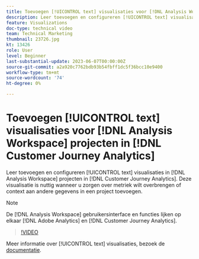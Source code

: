 ```yaml
---
title: Toevoegen [!UICONTROL text] visualisaties voor [!DNL Analysis Workspace] projecten
description: Leer toevoegen en configureren [!UICONTROL text] visualisaties in [!DNL Analysis Workspace] projecten in [!DNL Customer Journey Analytics].
feature: Visualizations
doc-type: technical video
team: Technical Marketing
thumbnail: 23726.jpg
kt: 13426
role: User
level: Beginner
last-substantial-update: 2023-06-07T00:00:00Z
source-git-commit: a2a920c7762bdb93b54fbff1dc5f36bcc10e9400
workflow-type: tm+mt
source-wordcount: '74'
ht-degree: 0%

---
```


# Toevoegen [!UICONTROL text] visualisaties voor [!DNL Analysis Workspace] projecten in [!DNL Customer Journey Analytics]

Leer toevoegen en configureren [!UICONTROL text] visualisaties in [!DNL Analysis Workspace] projecten in [!DNL Customer Journey Analytics]. Deze visualisatie is nuttig wanneer u zorgen over metriek wilt overbrengen of context aan andere gegevens in een project toevoegen.

>[!NOTE]
>
>De [!DNL Analysis Workspace] gebruikersinterface en functies lijken op elkaar [!DNL Adobe Analytics] en [!DNL Customer Journey Analytics].

>[!VIDEO](https://video.tv.adobe.com/v/23726/?quality=12&learn=on)

Meer informatie over [!UICONTROL text] visualisaties, bezoek de [documentatie](https://experienceleague.adobe.com/docs/analytics-platform/using/cja-workspace/visualizations/text.html).
